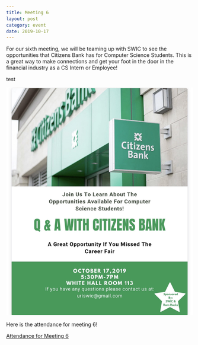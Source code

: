 ```yaml
---
title: Meeting 6
layout: post
category: event
date: 2019-10-17
---
```


For our sixth meeting, we will be teaming up with SWIC to see the opportunities that Citizens Bank has for Computer Science Students.
This is a great way to make connections and get your foot in the door in the financial industry as a CS Intern or Employee!





test



![](unnamed.jpg)

Here is the attendance for meeting 6!

[Attendance for Meeting 6](https://forms.gle/mxYyvVszVPXMoPNSA)

